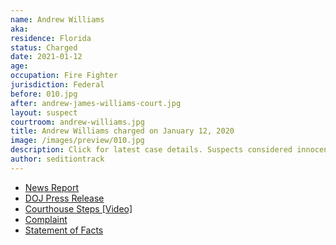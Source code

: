 ```yaml
---
name: Andrew Williams
aka:
residence: Florida
status: Charged
date: 2021-01-12
age:
occupation: Fire Fighter
jurisdiction: Federal
before: 010.jpg
after: andrew-james-williams-court.jpg
layout: suspect
courtroom: andrew-williams.jpg
title: Andrew Williams charged on January 12, 2020
image: /images/preview/010.jpg
description: Click for latest case details. Suspects considered innocent until proven guilty.
author: seditiontrack
---
```


- [News Report](https://people.com/crime/fbi-arrests-florida-firefighter-seen-in-videos-at-capitol-riots/)
- [DOJ Press Release](https://www.justice.gov/usao-dc/pr/seven-charged-federal-court-following-events-united-capitol)
- [Courthouse Steps [Video]](https://twitter.com/EricMockTV/status/1349127558709866502?s=20)
- [Complaint](https://www.justice.gov/opa/page/file/1354851/download)
- [Statement of Facts](https://www.justice.gov/opa/page/file/1354851/download)